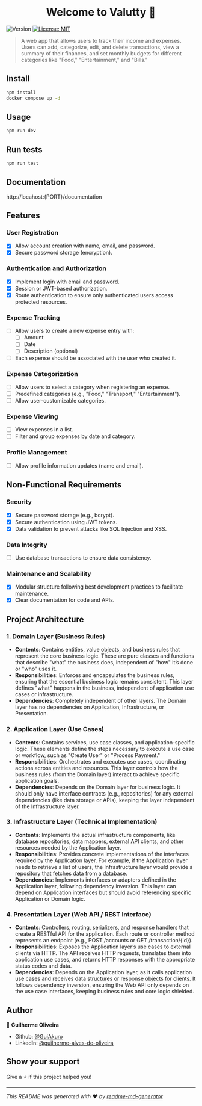 <h1 align="center">Welcome to Valutty 👋</h1>
<p>
  <img alt="Version" src="https://img.shields.io/badge/version-1.0.0-blue.svg?cacheSeconds=2592000" />
  <a href="https://opensource.org/license/mit" target="_blank">
    <img alt="License: MIT" src="https://img.shields.io/badge/License-MIT-yellow.svg" />
  </a>
</p>

> A web app that allows users to track their income and expenses. Users can add, categorize, edit, and delete transactions, view a summary of their finances, and set monthly budgets for different categories like &#34;Food,&#34; &#34;Entertainment,&#34; and &#34;Bills.&#34;

## Install

```sh
npm install
docker compose up -d
```

## Usage

```sh
npm run dev
```

## Run tests

```sh
npm run test
```

## Documentation

http://locahost:{PORT}/documentation

## Features

### User Registration

- [x] Allow account creation with name, email, and password.
- [x] Secure password storage (encryption).

### Authentication and Authorization

- [x] Implement login with email and password.
- [x] Session or JWT-based authorization.
- [x] Route authentication to ensure only authenticated users access protected resources.

### Expense Tracking

- [ ] Allow users to create a new expense entry with:
  - [ ] Amount
  - [ ] Date
  - [ ] Description (optional)
- [ ] Each expense should be associated with the user who created it.

### Expense Categorization

- [ ] Allow users to select a category when registering an expense.
- [ ] Predefined categories (e.g., "Food," "Transport," "Entertainment").
- [ ] Allow user-customizable categories.

### Expense Viewing

- [ ] View expenses in a list.
- [ ] Filter and group expenses by date and category.

### Profile Management

- [ ] Allow profile information updates (name and email).

## Non-Functional Requirements

### Security

- [x] Secure password storage (e.g., bcrypt).
- [x] Secure authentication using JWT tokens.
- [x] Data validation to prevent attacks like SQL Injection and XSS.

### Data Integrity

- [ ] Use database transactions to ensure data consistency.

### Maintenance and Scalability

- [x] Modular structure following best development practices to facilitate maintenance.
- [x] Clear documentation for code and APIs.

## Project Architecture

### 1. Domain Layer (Business Rules)

- **Contents**: Contains entities, value objects, and business rules that represent the core business logic. These are pure classes and functions that describe "what" the business does, independent of "how" it’s done or "who" uses it.
- **Responsibilities**: Enforces and encapsulates the business rules, ensuring that the essential business logic remains consistent. This layer defines "what" happens in the business, independent of application use cases or infrastructure.
- **Dependencies**: Completely independent of other layers. The Domain layer has no dependencies on Application, Infrastructure, or Presentation.

### 2. Application Layer (Use Cases)

- **Contents**: Contains services, use case classes, and application-specific logic. These elements define the steps necessary to execute a use case or workflow, such as "Create User" or "Process Payment."
- **Responsibilities**: Orchestrates and executes use cases, coordinating actions across entities and resources. This layer controls how the business rules (from the Domain layer) interact to achieve specific application goals.
- **Dependencies**: Depends on the Domain layer for business logic. It should only have interface contracts (e.g., repositories) for any external dependencies (like data storage or APIs), keeping the layer independent of the Infrastructure layer.

### 3. Infrastructure Layer (Technical Implementation)

- **Contents**: Implements the actual infrastructure components, like database repositories, data mappers, external API clients, and other resources needed by the Application layer.
- **Responsibilities**: Provides concrete implementations of the interfaces required by the Application layer. For example, if the Application layer needs to retrieve a list of users, the Infrastructure layer would provide a repository that fetches data from a database.
- **Dependencies**: Implements interfaces or adapters defined in the Application layer, following dependency inversion. This layer can depend on Application interfaces but should avoid referencing specific Application or Domain logic.

### 4. Presentation Layer (Web API / REST Interface)

- **Contents**: Controllers, routing, serializers, and response handlers that create a RESTful API for the application. Each route or controller method represents an endpoint (e.g., POST /accounts or GET /transaction/{id}).
- **Responsibilities**: Exposes the Application layer’s use cases to external clients via HTTP. The API receives HTTP requests, translates them into application use cases, and returns HTTP responses with the appropriate status codes and data.
- **Dependencies**: Depends on the Application layer, as it calls application use cases and receives data structures or response objects for clients. It follows dependency inversion, ensuring the Web API only depends on the use case interfaces, keeping business rules and core logic shielded.

## Author

👤 **Guilherme Oliveira**

- Github: [@GuiAkuro](https://github.com/GuiAkuro)
- LinkedIn: [@guilherme-alves-de-oliveira](https://linkedin.com/in/guilherme-alves-de-oliveira)

## Show your support

Give a ⭐️ if this project helped you!

---

_This README was generated with ❤️ by [readme-md-generator](https://github.com/kefranabg/readme-md-generator)_
